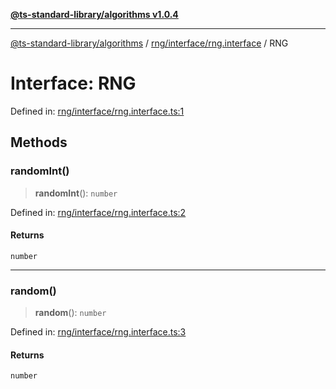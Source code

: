 [**@ts-standard-library/algorithms v1.0.4**](../../../../README.md)

***

[@ts-standard-library/algorithms](../../../../modules.md) / [rng/interface/rng.interface](../README.md) / RNG

# Interface: RNG

Defined in: [rng/interface/rng.interface.ts:1](https://github.com/gabaudette/ts-stdlib/blob/ea80ba1db09c741e99f8cb19e94e5a29b81b623b/packages/algorithms/src/rng/interface/rng.interface.ts#L1)

## Methods

### randomInt()

> **randomInt**(): `number`

Defined in: [rng/interface/rng.interface.ts:2](https://github.com/gabaudette/ts-stdlib/blob/ea80ba1db09c741e99f8cb19e94e5a29b81b623b/packages/algorithms/src/rng/interface/rng.interface.ts#L2)

#### Returns

`number`

***

### random()

> **random**(): `number`

Defined in: [rng/interface/rng.interface.ts:3](https://github.com/gabaudette/ts-stdlib/blob/ea80ba1db09c741e99f8cb19e94e5a29b81b623b/packages/algorithms/src/rng/interface/rng.interface.ts#L3)

#### Returns

`number`
